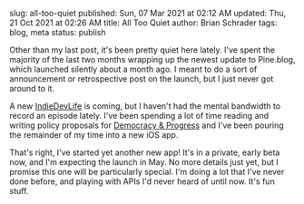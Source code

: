 slug: all-too-quiet
published: Sun, 07 Mar 2021 at 02:12 AM
updated: Thu, 21 Oct 2021 at 02:26 AM
title: All Too Quiet
author: Brian Schrader
tags: blog, meta
status: publish

Other than my last post, it's been pretty quiet here lately. I've spent the majority of the last two months wrapping up the newest update to Pine.blog, which launched silently about a month ago. I meant to do a sort of announcement or retrospective post on the launch, but I just never got around to it.

A new [IndieDevLife][idl] is coming, but I haven't had the mental bandwidth to record an episode lately. I've been spending a lot of time reading and writing policy proposals for [Democracy &amp; Progress][dnp] and I've been pouring the remainder of my time into a new iOS app.

That's right, I've started yet another new app! It's in a private, early beta now, and I'm expecting the launch in May. No more details just yet, but I promise this one will be particularly special. I'm doing a lot that I've never done before, and playing with APIs I'd never heard of until now. It's fun stuff.

[dnp]: http://democracyandprogress.com
[idl]: https://indiedevlife.fm
